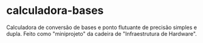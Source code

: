 # calculadora-bases

Calculadora de conversão de bases e ponto flutuante de precisão simples e dupla. Feito como "miniprojeto" da cadeira de "Infraestrutura de Hardware".
